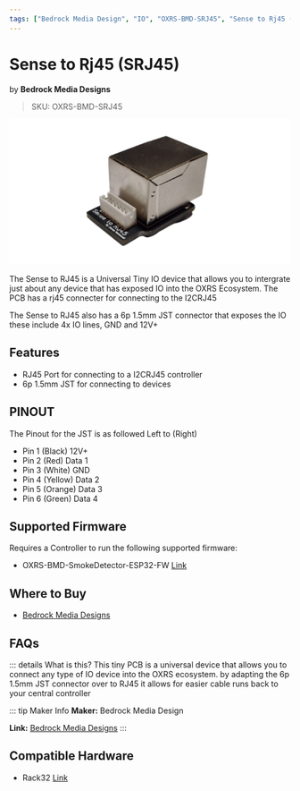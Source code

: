 ```yaml
---
tags: ["Bedrock Media Design", "IO", "OXRS-BMD-SRJ45", "Sense to Rj45 (SRJ45)" ]
---
```

# Sense to Rj45 (SRJ45) 
<p class="maker">by <b>Bedrock Media Designs</b></p>

> SKU: OXRS-BMD-SRJ45


![Bedrock Media Designs Sense to RJ45](/images/sense-to-rj45.jpg)
<!-- ![Bedrock Media Designs Sense to RJ45](/images/SRJ45.jpg) -->

The Sense to RJ45 is a Universal Tiny IO device that allows you to intergrate just about any device that has exposed IO into the OXRS Ecosystem. The PCB has a rj45 connecter for connecting to the I2CRJ45

The Sense to RJ45 also has a 6p 1.5mm JST connector that exposes the IO these include 4x IO lines, GND and 12V+



## Features
- RJ45 Port for connecting to a I2CRJ45 controller
- 6p 1.5mm JST for connecting to devices

## PINOUT
The Pinout for the JST is as followed Left to (Right)
- Pin 1 (Black) 12V+
- Pin 2 (Red) Data 1
- Pin 3 (White) GND
- Pin 4 (Yellow) Data 2
- Pin 5 (Orange) Data 3
- Pin 6 (Green) Data 4

## Supported Firmware
Requires a Controller to run the following supported firmware:
- OXRS-BMD-SmokeDetector-ESP32-FW  [Link](/docs/firmware/smoke-detector-esp32.html)


## Where to Buy
- [Bedrock Media Designs](https://bmdesigns.com.au)

## FAQs
::: details What is this?
This tiny PCB is a universal device that allows you to connect any type of IO device into the OXRS ecosystem. by adapting the 6p 1.5mm JST connector over to RJ45 it allows for easier cable runs back to your central controller

::: tip Maker Info
**Maker:** Bedrock Media Design

**Link:** [Bedrock Media Designs](https://bmdesigns.com.au/)
:::

## Compatible Hardware
- Rack32 [Link](/docs/hardware/controllers/rack32.html)
